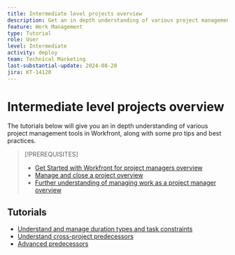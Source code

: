 ```yaml
---
title: Intermediate level projects overview
description: Get an in depth understanding of various project management tools in Workfront, along with some pro tips and best practices. 
feature: Work Management
type: Tutorial
role: User
level: Intermediate
activity: deploy
team: Technical Marketing
last-substantial-update: 2024-08-20
jira: KT-14120
---
```


# Intermediate level projects overview

The tutorials below will give you an in depth understanding of various project management tools in Workfront, along with some pro tips and best practices.

>[!PREREQUISITES]
>
>* [Get Started with Workfront for project managers overview](https://experienceleague.adobe.com/?recommended=Workfront-U-1-2022.1.planners)
>* [Manage and close a project overview](https://experienceleague.adobe.com/?recommended=Workfront-U-1-2022.2.planners)
>* [Further understanding of managing work as a project manager overview](https://experienceleague.adobe.com/?recommended=Workfront-U-1-2022.3.planners)

## Tutorials

* [Understand and manage duration types and task constraints](/help/manage-work/intermediate-projects/understand-and-manage-duration-types-and-task-constraints.md)
* [Understand cross-project predecessors](/help/manage-work/intermediate-projects/understand-cross-project-predecessors.md)
* [Advanced predecessors](/help/manage-work/intermediate-projects/advanced-predecessors.md)
